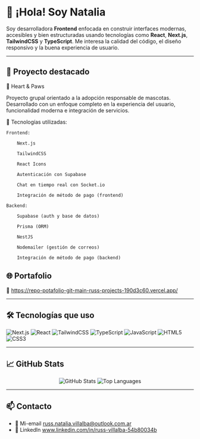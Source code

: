 
# 👋 ¡Hola! Soy Natalia

Soy desarrolladora **Frontend** enfocada en construir interfaces modernas, accesibles y bien estructuradas usando tecnologías como **React**, **Next.js**, **TailwindCSS** y **TypeScript**. Me interesa la calidad del código, el diseño responsivo y la buena experiencia de usuario.

---
## 🌟 Proyecto destacado

🐾 Heart & Paws

Proyecto grupal orientado a la adopción responsable de mascotas. Desarrollado con un enfoque completo en la experiencia del usuario, funcionalidad moderna e integración de servicios.

🔧 Tecnologías utilizadas:

    Frontend:

        Next.js

        TailwindCSS

        React Icons

        Autenticación con Supabase

        Chat en tiempo real con Socket.io

        Integración de método de pago (frontend)

    Backend:

        Supabase (auth y base de datos)

        Prisma (ORM)

        NestJS

        Nodemailer (gestión de correos)

        Integración de método de pago (backend)

## 🌐 Portafolio

🔗 https://repo-potafolio-git-main-russ-projects-190d3c60.vercel.app/

---

## 🛠️ Tecnologías que uso

![Next.js](https://img.shields.io/badge/-Next.js-000000?style=flat-square&logo=nextdotjs&logoColor=white)
![React](https://img.shields.io/badge/-React-61DAFB?style=flat-square&logo=react)
![TailwindCSS](https://img.shields.io/badge/-TailwindCSS-38B2AC?style=flat-square&logo=tailwind-css&logoColor=white)
![TypeScript](https://img.shields.io/badge/-TypeScript-3178C6?style=flat-square&logo=typescript&logoColor=white)
![JavaScript](https://img.shields.io/badge/-JavaScript-F7DF1E?style=flat-square&logo=javascript&logoColor=black)
![HTML5](https://img.shields.io/badge/-HTML5-E34F26?style=flat-square&logo=html5&logoColor=white)
![CSS3](https://img.shields.io/badge/-CSS3-1572B6?style=flat-square&logo=css3)

---

## 📈 GitHub Stats

<div align="center">
  <img src="https://github-readme-stats.vercel.app/api?username=tu-usuario&show_icons=true&theme=radical" alt="GitHub Stats" />
  <img src="https://github-readme-stats.vercel.app/api/top-langs/?username=tu-usuario&layout=compact&theme=radical" alt="Top Languages" />
</div>

---

## 📫 Contacto

- 📧 Mi-email russ.natalia.villalba@outlook.com.ar
- 💼 LinkedIn www.linkedin.com/in/russ-villalba-54b80034b
